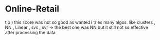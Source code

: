 # Online-Retail
tip ) this score was not so good as wanted i tries many algos. like clusters , NN , Linear , svc , svr  -> the best one was NN but it still not so effective after processing the data 
